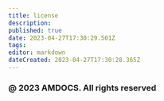 ```yaml
---
title: license
description: 
published: true
date: 2023-04-27T17:30:29.501Z
tags: 
editor: markdown
dateCreated: 2023-04-27T17:30:28.365Z
---
```


### @ 2023 AMDOCS. All rights reserved